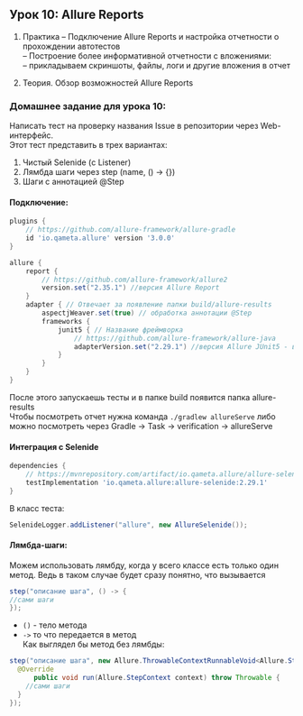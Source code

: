## Урок 10: Allure Reports
1. Практика
– Подключение Allure Reports и настройка отчетности о прохождении автотестов  
– Построение более информативной отчетности c вложениями:  
– прикладываем скриншоты, файлы, логи и другие вложения в отчет  

2. Теория. Обзор возможностей Allure Reports

### Домашнее задание для урока 10:
Написать тест на проверку названия Issue в репозитории через Web-интерфейс.  
Этот тест представить в трех вариантах:  
1. Чистый Selenide (с Listener)
2. Лямбда шаги через step (name, () -> {})
3. Шаги с аннотацией @Step

#### Подключение:
```groovy
plugins {
    // https://github.com/allure-framework/allure-gradle
    id 'io.qameta.allure' version '3.0.0'
}
```
```groovy
allure {
    report {
        // https://github.com/allure-framework/allure2
        version.set("2.35.1") //версия Allure Report
    }
    adapter { // Отвечает за появление папки build/allure-results
        aspectjWeaver.set(true) // обработка аннотации @Step
        frameworks {
            junit5 { // Название фреймворка
                // https://github.com/allure-framework/allure-java
                adapterVersion.set("2.29.1") //версия Allure JUnit5 - версия интеграции фреймворка и allure
            }
        }
    }
}
```
После этого запускаешь тесты и в папке build появится папка allure-results  
Чтобы посмотреть отчет нужна команда `./gradlew allureServe` либо можно посмотреть через Gradle -> Task -> verification -> allureServe
#### Интеграция с Selenide
```groovy
dependencies {
    // https://mvnrepository.com/artifact/io.qameta.allure/allure-selenide
    testImplementation 'io.qameta.allure:allure-selenide:2.29.1'
}
```
В класс теста:
```java
SelenideLogger.addListener("allure", new AllureSelenide());
```
#### Лямбда-шаги:
Можем использовать лямбду, когда у всего классе есть только один метод. Ведь в таком случае будет сразу понятно, что вызывается
```java
step("описание шага", () -> {
//сами шаги
});
```
- `()` - тело метода
- `->` то что передается в метод  
Как выглядел бы метод без лямбды:
```java
step("описание шага", new Allure.ThrowableContextRunnableVoid<Allure.StepContext>() {
  @Override
      public void run(Allure.StepContext context) throw Throwable {
    //сами шаги
  }
});
```